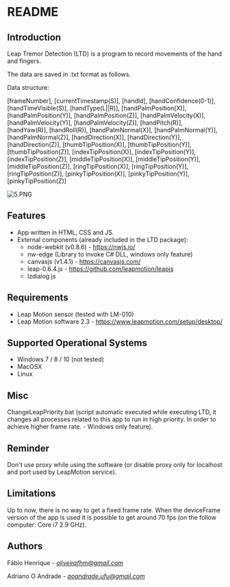 # README #

## Introduction ##

Leap Tremor Detection (LTD) is a program to record movements of the hand and fingers.

The data are saved in .txt format as follows.

Data structure:

[frameNumber], [currentTimestamp(S)], [handId], [handConfidence(0-1)], [handTimeVisible(S)], [handType(L||R)], [handPalmPosition(X)], [handPalmPosition(Y)], [handPalmPosition(Z)], [handPalmVelocity(X)], [handPalmVelocity(Y)], [handPalmVelocity(Z)], [handPitch(R)], [handYaw(R)], [handRoll(R)], [handPalmNormal(X)], [handPalmNormal(Y)], [handPalmNormal(Z)], [handDirection(X)], [handDirection(Y)], [handDirection(Z)], [thumbTipPosition(X)], [thumbTipPosition(Y)], [thumbTipPosition(Z)], [indexTipPosition(X)], [indexTipPosition(Y)], [indexTipPosition(Z)], [middleTipPosition(X)], [middleTipPosition(Y)], [middleTipPosition(Z)], [ringTipPosition(X)], [ringTipPosition(Y)], [ringTipPosition(Z)], [pinkyTipPosition(X)], [pinkyTipPosition(Y)], [pinkyTipPosition(Z)]

![5.PNG](https://bitbucket.org/repo/g7K5AE/images/194230066-5.PNG)

## Features ##
- App written in HTML, CSS and JS.
- External components (already included in the LTD package):
    - node-webkit (v0.8.6) - https://nwjs.io/
    - nw-edge (Library to invoke C# DLL, windows only feature)
    - canvasjs (v1.4.1) - https://canvasjs.com/
    - leap-0.6.4.js - https://github.com/leapmotion/leapjs
    - lzdialog.js
 
## Requirements ##
- Leap Motion sensor (tested with  LM-010)
- Leap Motion software 2.3 - https://www.leapmotion.com/setup/desktop/

## Supported Operational Systems ##
- Windows 7 / 8 / 10 (not tested)
- MacOSX
- Linux

## Misc ##
ChangeLeapPriority.bat (script automatic executed while executing LTD, it changes all processes related to this app to run in high priority. In order to achieve higher frame rate. - Windows only feature).

## Reminder ##
Don't use proxy while using the software (or disable proxy only for localhost and port used by LeapMotion service).

## Limitations ##
Up to now, there is no way to get a fixed frame rate. When the deviceFrame version of the app is used it is possible to get around 70 fps (on the follow computer: Core i7 2.9 GHz).

## Authors ##
Fábio Henrique - *oliveirafhm@gmail.com*

Adriano O Andrade - *aoandrade.ufu@gmail.com*